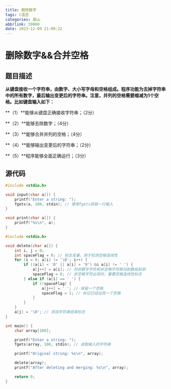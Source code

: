 ```yaml
---
title: 删除数字
tags: C语言
categories: 屎山
abbrlink: 39060
date: 2023-12-09 21:09:22
---
```


# 删除数字&&合并空格

## 题目描述

**从键盘接收一个字符串，由数字、大小写字母和空格组成。程序功能为去掉字符串中的所有数字，最后输出变更后的字符串。注意，并列的空格需要缩减为1个空格。比如键盘输入如下：**

**（1）**能够从键盘正确接收字符串；（2分）

**（2）**能够去除数字；（4分）

**（3）**能够合并并列的空格；（4分）

**（4）**能够输出变更后的字符串；（2分）

**（5）**程序能够全面正确运行；（3分）

<!--more-->



## 源代码

```c
#include <stdio.h>

void input(char a[]) {
    printf("Enter a string: ");
    fgets(a, 100, stdin); // 使用fgets获取一行输入
}

void print(char a[]) {
    printf("%s\n", a);
}

#include <stdio.h>

void delete(char a[]) {
    int i, j = 0;
    int spaceFlag = 0; // 标志变量，用于检测空格连续性
    for (i = 0; a[i] != '\0'; i++) {
        if ((a[i] < '0' || a[i] > '9') && a[i] != ' ') {
            a[j++] = a[i]; // 将非数字字符和非空格字符移动到数组前部
            spaceFlag = 0; // 非空格字符出现时，重置空格连续性标志
        } else if (a[i] == ' ') {
            if (!spaceFlag) {
                a[j++] = ' '; // 保留一个空格
                spaceFlag = 1; // 标记已经出现一个空格
            }
        }
    }
    a[j] = '\0'; // 添加字符串结束标志
}

int main() {
    char array[100];

    printf("Enter a string: ");
    fgets(array, 100, stdin); // 读取输入的字符串

    printf("Original string: %s\n", array);

    delete(array);
    printf("After deleting and merging: %s\n", array);

    return 0;
}


```

